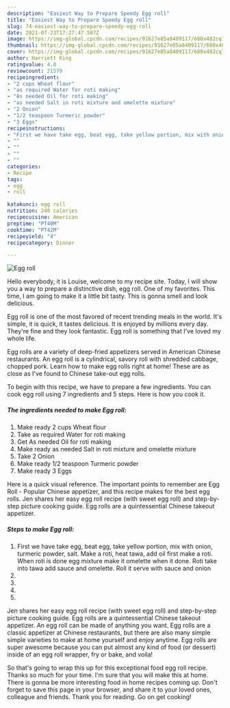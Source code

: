 ```yaml
---
description: "Easiest Way to Prepare Speedy Egg roll"
title: "Easiest Way to Prepare Speedy Egg roll"
slug: 74-easiest-way-to-prepare-speedy-egg-roll
date: 2021-07-23T17:27:47.587Z
image: https://img-global.cpcdn.com/recipes/91627e85a8409117/680x482cq70/egg-roll-recipe-main-photo.jpg
thumbnail: https://img-global.cpcdn.com/recipes/91627e85a8409117/680x482cq70/egg-roll-recipe-main-photo.jpg
cover: https://img-global.cpcdn.com/recipes/91627e85a8409117/680x482cq70/egg-roll-recipe-main-photo.jpg
author: Harriett King
ratingvalue: 4.8
reviewcount: 21579
recipeingredient:
- "2 cups Wheat flour"
- "as required Water for roti making"
- "As needed Oil for roti making"
- "as needed Salt in roti mixture and omelette mixture"
- "2 Onion"
- "1/2 teaspoon Turmeric powder"
- "3 Eggs"
recipeinstructions:
- "First we have take egg, beat egg, take yellow portion, mix with onion, turmeric powder, salt. Make a roti, heat tawa, add oil first make a roti. When roti is done egg mixture make it omelette when it done. Roti take into tawa add sauce and omelette. Roll it serve with sauce and onion"
- ""
- ""
- ""
- ""
categories:
- Recipe
tags:
- egg
- roll

katakunci: egg roll 
nutrition: 248 calories
recipecuisine: American
preptime: "PT40M"
cooktime: "PT42M"
recipeyield: "4"
recipecategory: Dinner

---
```



![Egg roll](https://img-global.cpcdn.com/recipes/91627e85a8409117/680x482cq70/egg-roll-recipe-main-photo.jpg)

Hello everybody, it is Louise, welcome to my recipe site. Today, I will show you a way to prepare a distinctive dish, egg roll. One of my favorites. This time, I am going to make it a little bit tasty. This is gonna smell and look delicious.

Egg roll is one of the most favored of recent trending meals in the world. It's simple, it is quick, it tastes delicious. It is enjoyed by millions every day. They're fine and they look fantastic. Egg roll is something that I've loved my whole life.

Egg rolls are a variety of deep-fried appetizers served in American Chinese restaurants. An egg roll is a cylindrical, savory roll with shredded cabbage, chopped pork. Learn how to make egg rolls right at home! These are as close as I&#39;ve found to Chinese take-out egg rolls.


To begin with this recipe, we have to prepare a few ingredients. You can cook egg roll using 7 ingredients and 5 steps. Here is how you cook it.

<!--inarticleads1-->

##### The ingredients needed to make Egg roll:

1. Make ready 2 cups Wheat flour
1. Take as required Water for roti making
1. Get As needed Oil for roti making
1. Make ready as needed Salt in roti mixture and omelette mixture
1. Take 2 Onion
1. Make ready 1/2 teaspoon Turmeric powder
1. Make ready 3 Eggs


Here is a quick visual reference. The important points to remember are Egg Roll - Popular Chinese appetizer, and this recipe makes for the best egg rolls. Jen shares her easy egg roll recipe (with sweet egg roll) and step-by-step picture cooking guide. Egg rolls are a quintessential Chinese takeout appetizer. 

<!--inarticleads2-->

##### Steps to make Egg roll:

1. First we have take egg, beat egg, take yellow portion, mix with onion, turmeric powder, salt. Make a roti, heat tawa, add oil first make a roti. When roti is done egg mixture make it omelette when it done. Roti take into tawa add sauce and omelette. Roll it serve with sauce and onion
1. 
1. 
1. 
1. 


Jen shares her easy egg roll recipe (with sweet egg roll) and step-by-step picture cooking guide. Egg rolls are a quintessential Chinese takeout appetizer. An egg roll can be made of anything you want. Egg rolls are a classic appetizer at Chinese restaurants, but there are also many simple simple varieties to make at home yourself and enjoy anytime. Egg rolls are super awesome because you can put almost any kind of food (or dessert) inside of an egg roll wrapper, fry or bake, and voila! 

So that's going to wrap this up for this exceptional food egg roll recipe. Thanks so much for your time. I'm sure that you will make this at home. There is gonna be more interesting food in home recipes coming up. Don't forget to save this page in your browser, and share it to your loved ones, colleague and friends. Thank you for reading. Go on get cooking!
